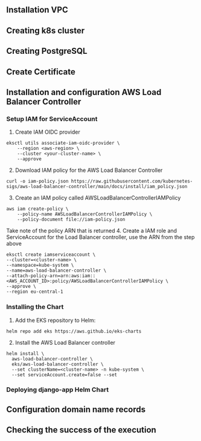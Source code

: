 ## Installation VPC 
## Creating k8s cluster
## Creating PostgreSQL

## Create Certificate
## Installation and configuration AWS Load Balancer Controller
### Setup IAM for ServiceAccount
1. Create IAM OIDC provider
```
eksctl utils associate-iam-oidc-provider \
    --region <aws-region> \
    --cluster <your-cluster-name> \
    --approve
```
2. Download IAM policy for the AWS Load Balancer Controller
```
curl -o iam-policy.json https://raw.githubusercontent.com/kubernetes-sigs/aws-load-balancer-controller/main/docs/install/iam_policy.json
```
3. Create an IAM policy called AWSLoadBalancerControllerIAMPolicy
```
aws iam create-policy \
    --policy-name AWSLoadBalancerControllerIAMPolicy \
    --policy-document file://iam-policy.json
```
Take note of the policy ARN that is returned
4. Create a IAM role and ServiceAccount for the Load Balancer controller, use the ARN from the step above
```
eksctl create iamserviceaccount \
--cluster=<cluster-name> \
--namespace=kube-system \
--name=aws-load-balancer-controller \
--attach-policy-arn=arn:aws:iam::<AWS_ACCOUNT_ID>:policy/AWSLoadBalancerControllerIAMPolicy \
--approve \
--region eu-central-1
```
### Installing the Chart
1. Add the EKS repository to Helm:
```
helm repo add eks https://aws.github.io/eks-charts
```
2. Install the AWS Load Balancer controller
```
helm install \
  aws-load-balancer-controller \
  eks/aws-load-balancer-controller \
  --set clusterName=<cluster-name> -n kube-system \
  --set serviceAccount.create=false --set 

```

### Deploying django-app Helm Chart
## Configuration domain name records
## Checking the success of the execution